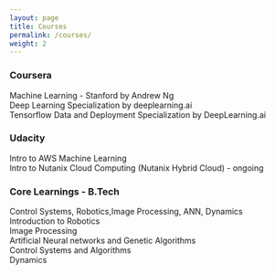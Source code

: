 ```yaml
---
layout: page
title: Courses
permalink: /courses/
weight: 2
---
```


### Coursera  <br>

Machine Learning - Stanford by Andrew Ng                           <br>
Deep Learning Specialization by deeplearning.ai                    <br>
Tensorflow Data and Deployment Specialization by DeepLearning.ai   <br>

### Udacity  <br>

Intro to AWS Machine Learning                                     <br>
Intro to Nutanix Cloud Computing (Nutanix Hybrid Cloud) - ongoing <br>

### Core Learnings - B.Tech  <br>
Control Systems, Robotics,Image Processing, ANN, Dynamics         <br>
Introduction to Robotics            <br>
Image Processing    <br>
Artificial Neural networks and Genetic Algorithms    <br>
Control Systems and Algorithms <br>
Dynamics  <br>
